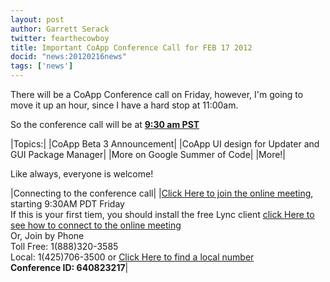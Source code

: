 ```yaml
---
layout: post
author: Garrett Serack 
twitter: fearthecowboy
title: Important CoApp Conference Call for FEB 17 2012
docid: "news:20120216news"
tags: ['news']
---
```

There will be a CoApp Conference call on Friday, however, I'm going to move it up an hour, since I have a hard stop at 11:00am.

So the conference call will be at <b>[9:30 am PST](http://www.timeanddate.com/worldclock/fixedtime.html?msg=CoApp+Conference+Call&iso=20120210T1030&p1=234&ah=1)</b>

|Topics:|
|CoApp Beta 3 Announcement|
|CoApp UI design for Updater and GUI Package Manager|
|More on Google Summer of Code|
|More!|

Like always, everyone is welcome!

|Connecting to the conference call|
|[Click Here to join the online meeting](https://join.microsoft.com/meet/garretts/HZ96LF57), starting 9:30AM PDT Friday<br/>If this is your first tiem, you should install the free Lync client [click Here to see how to connect to the online meeting](http://r.office.microsoft.com/r/rlidOC10?clid=1033&p1=4&p2=1041&pc=oc&ver=4&subver=0&bld=7185&bldver=0)<br/>Or, Join by Phone<br/>Toll Free: 1(888)320-3585<br/>Local: 1(425)706-3500 or [Click Here to find a local number](https://join.microsoft.com/dialin)<br/>**Conference ID: 640823217**|
